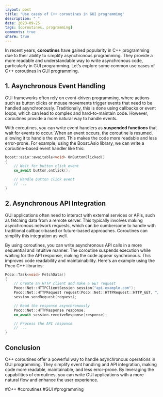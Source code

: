 ```yaml
---
layout: post
title: "Use cases of C++ coroutines in GUI programming"
description: " "
date: 2023-09-25
tags: [coroutines, programming]
comments: true
share: true
---
```


In recent years, **coroutines** have gained popularity in C++ programming due to their ability to simplify asynchronous programming. They provide a more readable and understandable way to write asynchronous code, particularly in GUI programming. Let's explore some common use cases of C++ coroutines in GUI programming.

## 1. Asynchronous Event Handling

GUI frameworks often rely on event-driven programming, where actions such as button clicks or mouse movements trigger events that need to be handled asynchronously. Traditionally, this is done using callbacks or event loops, which can lead to complex and hard-to-maintain code. However, coroutines provide a more natural way to handle events.

With coroutines, you can write event handlers as **suspended functions** that wait for events to occur. When an event occurs, the coroutine is resumed, allowing it to handle the event. This makes the code more readable and less error-prone. For example, using the Boost.Asio library, we can write a coroutine-based event handler like this:

```cpp
boost::asio::awaitable<void> OnButtonClicked()
{
    // Wait for button click event
    co_await button.onClick();

    // Handle button click event
    // ...
}
```

## 2. Asynchronous API Integration

GUI applications often need to interact with external services or APIs, such as fetching data from a remote server. This typically involves making asynchronous network requests, which can be cumbersome to handle with traditional callback-based or future-based approaches. Coroutines can simplify this integration as well.

By using coroutines, you can write asynchronous API calls in a more sequential and intuitive manner. The coroutine suspends execution while waiting for the API response, making the code appear synchronous. This improves code readability and maintainability. Here's an example using the Poco C++ libraries:

```cpp
Poco::Task<void> FetchData()
{
    // Create an HTTP client and make a GET request
    Poco::Net::HTTPClientSession session("api.example.com");
    Poco::Net::HTTPRequest request(Poco::Net::HTTPRequest::HTTP_GET, "/data");
    session.sendRequest(request);

    // Read the response asynchronously
    Poco::Net::HTTPResponse response;
    co_await session.receiveResponse(response);

    // Process the API response
    // ...
}
```

## Conclusion

C++ coroutines offer a powerful way to handle asynchronous operations in GUI programming. They simplify event handling and API integration, making code more readable, maintainable, and less error-prone. By leveraging the capabilities of coroutines, you can write GUI applications with a more natural flow and enhance the user experience.

#C++ #coroutines #GUI #programming